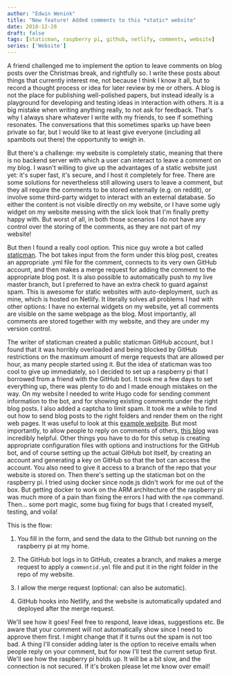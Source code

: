 ```yaml
---
author: "Edwin Wenink"
title: "New feature! Added comments to this *static* website"
date: 2018-12-28
draft: false
tags: [staticman, raspberry pi, github, netlify, comments, website]
series: ['Website']
---
```


A friend challenged me to implement the option to leave comments on blog posts over the Christmas break, and rightfully so. 
I write these posts about things that currently interest me, not because I think I know it all, but to record a thought process or idea for later review by me or others. 
A blog is not the place for publishing well-polished papers, but instead ideally is a playground for developing and testing ideas in interaction with others.
It is a big mistake when writing anything really, to not ask for feedback. 
That's why I always share whatever I write with my friends, to see if something resonates. 
The conversations that this sometimes sparks up have been private so far, but I would like to at least give everyone (including all spambots out there) the opportunity to weigh in.

But there's a challenge: my website is completely static, meaning that there is no backend server with which a user can interact to leave a comment on my blog. 
I wasn't willing to give up the advantages of a static website just yet: it's super fast, it's secure, and I host it completely for free. There are some solutions for nevertheless still allowing users to leave a comment, but they all require the comments to be stored externally (e.g. on reddit), or involve some third-party widget to interact with an external database. So either the content is not visible directly on my website, or I have some ugly widget on my website messing with the slick look that I'm finally pretty happy with. 
But worst of all, in both those scenarios I do not have any control over the storing of the comments, as they are not part of my website! 

But then I found a really cool option. This nice guy wrote a bot called <a href="https://github.com/eduardoboucas/staticman">staticman</a>. The bot takes input from the form under this blog post, creates an appropriate .yml file for the comment, connects to its very own GitHub account, and then makes a merge request for adding the comment to the appropriate blog post. It is also possible to automatically push to my live master branch, but I preferred to have an extra check to guard against spam.
This is awesome for static websites with auto-deployment, such as mine, which is hosted on Netlify. It literally solves all problems I had with other options: I have no external widgets on my website, yet all comments are visible on the same webpage as the blog. 
Most importantly, all comments are stored together with my website, and they are under my version control.

The writer of staticman created a public staticman GitHub account, but I found that it was horribly overloaded and being blocked by GitHub restrictions on the maximum amount of merge requests that are allowed per hour, as many people started using it. But the idea of staticman was too cool to give up immediately, so I decided to set up a raspberry pi that I borrowed from a friend with the GitHub bot. 
It took me a few days to set everything up, there was plenty to do and I made enough mistakes on the way. On my website I needed to write Hugo code for sending comment information to the bot, and for showing existing comments under the right blog posts. I also added a captcha to limit spam. It took me a while to find out how to send blog posts to the right folders and render them on the right web pages. It was useful to look at this <a href="https://github.com/eduardoboucas/hugo-plus-staticman">example website</a>. But most importantly, to allow people to reply on comments of others, <a href="https://networkhobo.com/2017/12/30/hugo-staticman-nested-replies-and-e-mail-notifications/">this blog</a> was incredibly helpful. Other things you have to do for this setup is creating appropriate configuration files with options and instructions for the GitHub bot, and of course setting up the actual GitHub bot itself, by creating an account and generating a key on GitHub so that the bot can access the account. You also need to give it access to a branch of the repo that your website is stored on.
Then there's setting up the staticman bot on the raspberry pi. I tried using docker since node.js didn't work for me out of the box. But getting docker to work on the ARM architecture of the raspberry pi was much more of a pain than fixing the errors I had with the `npm` command. Then... some port magic, some bug fixing for bugs that I created myself, testing, and voila!

This is the flow: 

1) You fill in the form, and send the data to the Github bot running on the raspberry pi at my home.

2) The GitHub bot logs in to GitHub, creates a branch, and makes a merge request to apply a `commentid.yml` file and put it in the right folder in the repo of my website.

3) I allow the merge request (optional: can also be automatic).

4) GitHub hooks into Netlify, and the website is automatically updated and deployed after the merge request.

We'll see how it goes! Feel free to respond, leave ideas, suggestions etc. 
Be aware that your comment will not automatically show since I need to approve them first. 
I might change that if it turns out the spam is not too bad.
A thing I'll consider adding later is the option to receive emails when people reply on your comment, but for now I'll test the current setup first. 
We'll see how the raspberry pi holds up. It will be a bit slow, and the connection is not secured. If it's broken please let me know over email!
